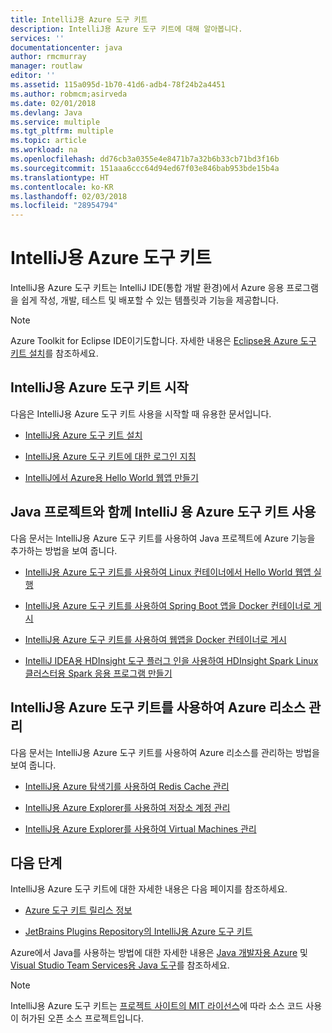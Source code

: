 ```yaml
---
title: IntelliJ용 Azure 도구 키트
description: IntelliJ용 Azure 도구 키트에 대해 알아봅니다.
services: ''
documentationcenter: java
author: rmcmurray
manager: routlaw
editor: ''
ms.assetid: 115a095d-1b70-41d6-adb4-78f24b2a4451
ms.author: robmcm;asirveda
ms.date: 02/01/2018
ms.devlang: Java
ms.service: multiple
ms.tgt_pltfrm: multiple
ms.topic: article
ms.workload: na
ms.openlocfilehash: dd76cb3a0355e4e8471b7a32b6b33cb71bd3f16b
ms.sourcegitcommit: 151aaa6ccc64d94ed67f03e846bab953bde15b4a
ms.translationtype: HT
ms.contentlocale: ko-KR
ms.lasthandoff: 02/03/2018
ms.locfileid: "28954794"
---
```

# <a name="azure-toolkit-for-intellij"></a>IntelliJ용 Azure 도구 키트
IntelliJ용 Azure 도구 키트는 IntelliJ IDE(통합 개발 환경)에서 Azure 응용 프로그램을 쉽게 작성, 개발, 테스트 및 배포할 수 있는 템플릿과 기능을 제공합니다.

> [!NOTE]
> 
> Azure Toolkit for Eclipse IDE이기도합니다. 자세한 내용은 [Eclipse용 Azure 도구 키트 설치](../eclipse/azure-toolkit-for-eclipse.md)를 참조하세요.
> 

## <a name="get-started-with-the-azure-toolkit-for-intellij"></a>IntelliJ용 Azure 도구 키트 시작
다음은 IntelliJ용 Azure 도구 키트 사용을 시작할 때 유용한 문서입니다.

* [IntelliJ용 Azure 도구 키트 설치](azure-toolkit-for-intellij-installation.md)

* [IntelliJ용 Azure 도구 키트에 대한 로그인 지침](azure-toolkit-for-intellij-sign-in-instructions.md)

* [IntelliJ에서 Azure용 Hello World 웹앱 만들기](azure-toolkit-for-intellij-create-hello-world-web-app.md)

## <a name="use-the-azure-toolkit-for-intellij-with-your-java-projects"></a>Java 프로젝트와 함께 IntelliJ 용 Azure 도구 키트 사용
다음 문서는 IntelliJ용 Azure 도구 키트를 사용하여 Java 프로젝트에 Azure 기능을 추가하는 방법을 보여 줍니다.

* [IntelliJ용 Azure 도구 키트를 사용하여 Linux 컨테이너에서 Hello World 웹앱 실행](azure-toolkit-for-intellij-hello-world-web-app-linux.md)

* [IntelliJ용 Azure 도구 키트를 사용하여 Spring Boot 앱을 Docker 컨테이너로 게시](azure-toolkit-for-intellij-publish-spring-boot-docker-app.md)

* [IntelliJ용 Azure 도구 키트를 사용하여 웹앱을 Docker 컨테이너로 게시](azure-toolkit-for-intellij-publish-as-docker-container.md)

* [IntelliJ IDEA용 HDInsight 도구 플러그 인을 사용하여 HDInsight Spark Linux 클러스터용 Spark 응용 프로그램 만들기](/azure/hdinsight/hdinsight-apache-spark-intellij-tool-plugin)

## <a name="manage-azure-resources-using-the-azure-toolkit-for-intellij"></a>IntelliJ용 Azure 도구 키트를 사용하여 Azure 리소스 관리
다음 문서는 IntelliJ용 Azure 도구 키트를 사용하여 Azure 리소스를 관리하는 방법을 보여 줍니다.

* [IntelliJ용 Azure 탐색기를 사용하여 Redis Cache 관리](azure-toolkit-for-intellij-managing-redis-caches-using-azure-explorer.md)

* [IntelliJ용 Azure Explorer를 사용하여 저장소 계정 관리](azure-toolkit-for-intellij-managing-virtual-machines-using-azure-explorer.md)

* [IntelliJ용 Azure Explorer를 사용하여 Virtual Machines 관리](azure-toolkit-for-intellij-managing-storage-accounts-using-azure-explorer.md)

## <a name="next-steps"></a>다음 단계

IntelliJ용 Azure 도구 키트에 대한 자세한 내용은 다음 페이지를 참조하세요.

* [Azure 도구 키트 릴리스 정보](https://github.com/Microsoft/azure-tools-for-java/releases)

* [JetBrains Plugins Repository의 IntelliJ용 Azure 도구 키트](https://plugins.jetbrains.com/plugin/8053-azure-toolkit-for-intellij)

Azure에서 Java를 사용하는 방법에 대한 자세한 내용은 [Java 개발자용 Azure](https://docs.microsoft.com/java/azure/) 및 [Visual Studio Team Services용 Java 도구](https://java.visualstudio.com/)를 참조하세요.

> [!NOTE]
> 
> IntelliJ용 Azure 도구 키트는 [프로젝트 사이트의 MIT 라이선스](https://github.com/microsoft/azure-tools-for-java)에 따라 소스 코드 사용이 허가된 오픈 소스 프로젝트입니다.
> 

<!-- [!INCLUDE [azure-toolkit-for-intellij-additional-resources](../includes/azure-toolkit-for-intellij-additional-resources.md)] -->

<!-- URL List -->

[Azure for Java Developers]: https://docs.microsoft.com/java/azure/
[Java Tools for Visual Studio Team Services]: https://java.visualstudio.com/

<!-- Temporarily Deprecated URLs -->

<!-- [Debug a Java Web App on Azure in IntelliJ]: ./app-service-web/app-service-web-debug-java-web-app-in-intellij.md -->
